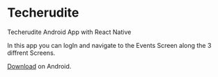 # Techerudite
Techerudite Android App with React Native

In this app you can logIn and navigate to the Events Screen along the 3 diffrent Screens.

[Download](https://github.com/HimanshuJoshi228/Techerudite/blob/master/Techerudite.apk?raw=true) on Android.
